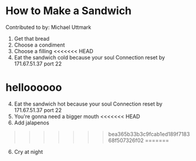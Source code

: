 # How to Make a Sandwich
Contributed to by: Michael Uttmark

1. Get that bread
2. Choose a condiment
3. Choose a filling
<<<<<<< HEAD
4. Eat the sandwich cold because your soul Connection reset by 171.67.51.37 port 22


helloooooo
=======
4. Eat the sandwich hot because your soul Connection reset by 171.67.51.37 port 22
5. You're gonna need a bigger mouth
<<<<<<< HEAD
6. Add jalapenos
>>>>>>> bea365b33b3c9fcab1ed189f718368f507326f02
=======
6. Cry at night

